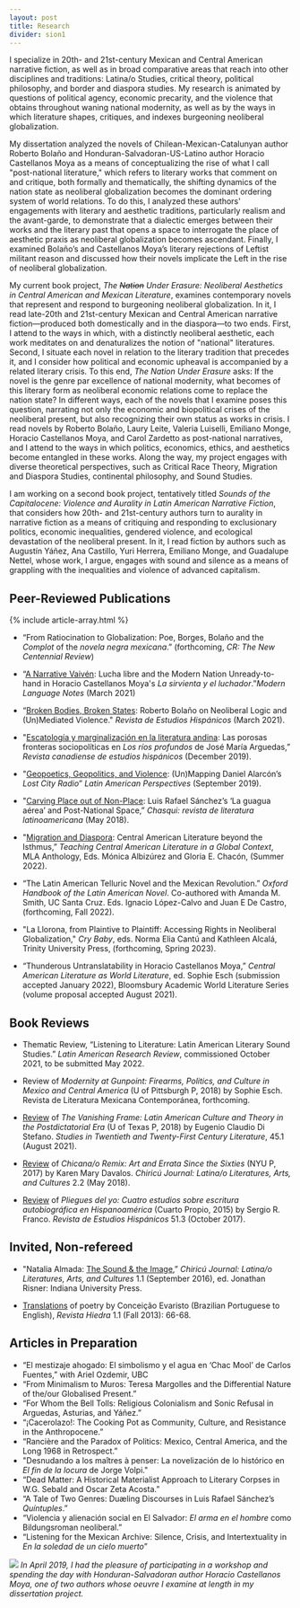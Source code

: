 ```yaml
---
layout: post
title: Research
divider: sion1
---
```


I specialize in 20th- and 21st-century Mexican and Central American narrative fiction, as well as in broad comparative areas that reach into other disciplines and traditions: Latina/o Studies, critical theory, political philosophy, and border and diaspora studies. My research is animated by questions of political agency, economic precarity, and the violence that obtains throughout waning national modernity, as well as by the ways in which literature shapes, critiques, and indexes burgeoning neoliberal globalization.

My dissertation analyzed the novels of Chilean-Mexican-Catalunyan author Roberto Bolaño and Honduran-Salvadoran-US-Latino author Horacio Castellanos Moya as a means of conceptualizing the rise of what I call "post-national literature," which refers to literary works that comment on and critique, both formally and thematically, the shifting dynamics of the nation state as neoliberal globalization becomes the dominant ordering system of world relations. To do this, I analyzed these authors' engagements with literary and aesthetic traditions, particularly realism and the avant-garde, to demonstrate that a dialectic emerges between their works and the literary past that opens a space to interrogate the place of aesthetic praxis as neoliberal globalization becomes ascendant. Finally, I examined Bolaño’s and Castellanos Moya’s literary rejections of Leftist militant reason and discussed how their novels implicate the Left in the rise of neoliberal globalization. 

My current book project, _The ~~Nation~~ Under Erasure: Neoliberal Aesthetics in Central American and Mexican Literature_, examines contemporary novels that represent and respond to burgeoning neoliberal globalization. In it, I read late-20th and 21st-century Mexican and Central American narrative fiction—produced both domestically and in the diaspora—to two ends. First, I attend to the ways in which, with a distinctly neoliberal aesthetic, each work meditates on and denaturalizes the notion of "national" literatures. Second, I situate each novel in relation to the literary tradition that precedes it, and I consider how political and economic upheaval is accompanied by a related literary crisis. To this end, _The Nation Under Erasure_ asks: If the novel is the genre par excellence of national modernity, what becomes of this literary form as neoliberal economic relations come to replace the nation state? In different ways, each of the novels that I examine poses this question, narrating not only the economic and biopolitical crises of the neoliberal present, but also recognizing their own status as works in crisis. I read novels by Roberto Bolaño, Laury Leite, Valeria Luiselli, Emiliano Monge, Horacio Castellanos Moya, and Carol Zardetto as post-national narratives, and I attend to the ways in which politics, economics, ethics, and aesthetics become entangled in these works. Along the way, my project engages with diverse theoretical perspectives, such as Critical Race Theory, Migration and Diaspora Studies, continental philosophy, and Sound Studies.

I am working on a second book project, tentatively titled _Sounds of the Capitalocene: Violence and Aurality in Latin American Narrative Fiction_, that considers how 20th- and 21st-century authors turn to aurality in narrative fiction as a means of critiquing and responding to exclusionary politics, economic inequalities, gendered violence, and ecological devastation of the neoliberal present. In it, I read fiction by authors such as Augustín Yáñez, Ana Castillo, Yuri Herrera, Emiliano Monge, and Guadalupe Nettel, whose work, I argue, engages with sound and silence as a means of grappling with the inequalities and violence of advanced capitalism.


## Peer-Reviewed Publications

{% include article-array.html %}

* “From Ratiocination to Globalization: Poe, Borges, Bolaño and the _Complot_ of the _novela negra mexicana_.” (forthcoming, _CR: The New Centennial Review_)

* “[A Narrative Vaivén](https://muse.jhu.edu/article/795533): Lucha libre and the Modern Nation Unready-to-hand in Horacio Castellanos Moya's _La sirvienta y el luchador_.”_Modern Language Notes_ (March 2021)

* “[Broken Bodies, Broken States](https://muse.jhu.edu/article/791053): Roberto Bolaño on Neoliberal Logic and (Un)Mediated Violence." _Revista de Estudios Hispánicos_ (March 2021).

* "[Escatología y marginalización en la literatura andina](https://www.academia.edu/43119108/Escatolog%C3%ADa_y_marginalización_en_la_literatura_andina_las_porosas_fronteras_sociopol%C3%ADticas_en_Los_r%C3%ADos_profundos_de_José_Mar%C3%ADa_Arguedas): Las porosas fronteras sociopolíticas en _Los ríos profundos_ de José María Arguedas,” _Revista canadiense de estudios hispánicos_ (December 2019).

* "[Geopoetics, Geopolitics, and Violence](https://www.academia.edu/40263382/Geopoetics_Geopolitics_and_Violence_Un_Mapping_Daniel_Alarcóns_Lost_City_Radio): (Un)Mapping Daniel Alarcón’s _Lost City Radio_” _Latin American Perspectives_ (September 2019).

* "[Carving Place out of Non-Place](https://www.academia.edu/39790659/Carving_Place_out_of_Non-Place_Luis_Rafael_Sánchez_s_La_guagua_aérea_and_Postnational_Space): Luis Rafael Sánchez’s ‘La guagua aérea’ and Post-National Space,” _Chasqui: revista de literatura latinoamericana_ (May 2018).

* "[Migration and Diaspora](https://www.mla.org/Publications/Bookstore/Options-for-Teaching/Teaching-Central-American-Literature-in-a-Global-Context): Central American Literature beyond the Isthmus,” _Teaching Central American Literature in a Global Context_, MLA Anthology, Eds. Mónica Albizúrez and Gloria E. Chacón, (Summer 2022).

* “The Latin American Telluric Novel and the Mexican Revolution.” _Oxford Handbook of the Latin American Novel_. Co-authored with Amanda M. Smith, UC Santa Cruz. Eds. Ignacio López-Calvo and Juan E De Castro, (forthcoming, Fall 2022).
* "La Llorona, from Plaintive to Plaintiff: Accessing Rights in Neoliberal Globalization," _Cry Baby_, eds. Norma Elia Cantú and Kathleen Alcalá, Trinity University Press, (forthcoming, Spring 2023).
* “Thunderous Untranslatability in Horacio Castellanos Moya,” _Central American Literature as World Literature_, ed. Sophie Esch (submission accepted January 2022), Bloomsbury Academic World Literature Series (volume proposal accepted August 2021).



## Book Reviews
* Thematic Review, “Listening to Literature: Latin American Literary Sound Studies.” _Latin American Research Review_, commissioned October 2021, to be submitted May 2022.
* Review of _Modernity at Gunpoint: Firearms, Politics, and Culture in Mexico and Central America_ (U of Pittsburgh P, 2018) by Sophie Esch. Revista de Literatura Mexicana Contemporánea, forthcoming.

* [Review](https://newprairiepress.org/cgi/viewcontent.cgi?article=2201&context=sttcl) of _The Vanishing Frame: Latin American Culture and Theory in the Postdictatorial Era_ (U of Texas P, 2018) by Eugenio Claudio Di Stefano. _Studies in Twentieth and Twenty-First Century Literature_, 45.1 (August 2021).

* [Review](https://muse.jhu.edu/article/697754) of _Chicana/o Remix: Art and Errata Since the Sixties_ (NYU P, 2017) by Karen Mary Davalos. _Chiricú Journal: Latina/o Literatures, Arts, and Cultures_ 2.2 (May 2018).

* [Review](https://muse.jhu.edu/article/679167) of _Pliegues del yo: Cuatro estudios sobre escritura autobiográfica en Hispanoamérica_ (Cuarto Propio, 2015) by Sergio R. Franco. _Revista de Estudios Hispánicos_ 51.3 (October 2017).

## Invited, Non-refereed
* "Natalia Almada: [The Sound & the Image](https://muse.jhu.edu/article/633332),” _Chiricú Journal: Latina/o Literatures, Arts, and Cultures_ 1.1 (September 2016), ed. Jonathan Risner: Indiana University Press.

* [Translations](https://www.hiedramagazine.com/conceicao-evaristo) of poetry by Conceição Evaristo (Brazilian Portuguese to English), _Revista Hiedra_ 1.1 (Fall 2013): 66-68.

## Articles in Preparation
* “El mestizaje ahogado: El simbolismo y el agua en ‘Chac Mool’ de Carlos Fuentes,” with Ariel Ozdemir, UBC
* “From Minimalism to Muros: Teresa Margolles and the Differential Nature of the/our Globalised Present.”
* “For Whom the Bell Tolls: Religious Colonialism and Sonic Refusal in Arguedas, Asturias, and Yáñez.”
* “¡Cacerolazo!: The Cooking Pot as Community, Culture, and Resistance in the Anthropocene.”
* “Rancière and the Paradox of Politics: Mexico, Central America, and the Long 1968 in Retrospect.”
* "Desnudando a los maîtres à penser: La novelización de lo histórico en _El fin de la locura_ de Jorge Volpi."
* “Dead Matter: A Historical Materialist Approach to Literary Corpses in W.G. Sebald and Oscar Zeta Acosta.”
* “A Tale of Two Genres: Duæling Discourses in Luis Rafael Sánchez’s _Quíntuples_.”
* “Violencia y alienación social en El Salvador: _El arma en el hombre_ como Bildungsroman neoliberal.”
* “Listening for the Mexican Archive: Silence, Crisis, and Intertextuality in _En la soledad de un cielo muerto_”

![](assets/images/HCMApril2019.jpg)
_In April 2019, I had the pleasure of participating in a workshop and spending the day with Honduran-Salvadoran author Horacio Castellanos Moya, one of two authors whose oeuvre I examine at length in my dissertation project._
